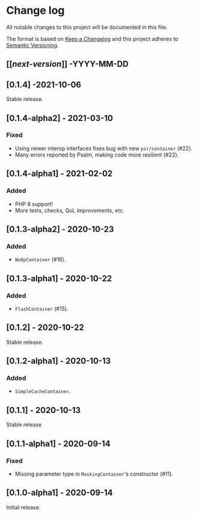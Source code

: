 # Change log
All notable changes to this project will be documented in this file.

The format is based on [Keep a Changelog](http://keepachangelog.com/)
and this project adheres to [Semantic Versioning](http://semver.org/).

## [[*next-version*]] -YYYY-MM-DD

## [0.1.4] -2021-10-06
Stable release.

## [0.1.4-alpha2] - 2021-03-10
### Fixed
- Using newer interop interfaces fixes bug with new `psr/container` (#22).
- Many errors reported by Psalm, making code more resilient (#22).

## [0.1.4-alpha1] - 2021-02-02
### Added
- PHP 8 support!
- More tests, checks, QoL improvements, etc.

## [0.1.3-alpha2] - 2020-10-23
### Added
- `NoOpContainer` (#16).

## [0.1.3-alpha1] - 2020-10-22
### Added
- `FlashContainer` (#15).

## [0.1.2] - 2020-10-22
Stable release.

## [0.1.2-alpha1] - 2020-10-13
### Added
- `SimpleCacheContainer`.

## [0.1.1] - 2020-10-13
Stable release

## [0.1.1-alpha1] - 2020-09-14
### Fixed
- Missing parameter type in `MaskingContainer`'s constructor (#11).

## [0.1.0-alpha1] - 2020-09-14
Initial release.
